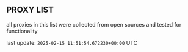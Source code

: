 ## PROXY LIST

all proxies in this list were collected from open sources and tested for functionality

last update: `2025-02-15 11:51:54.672230+00:00` UTC
